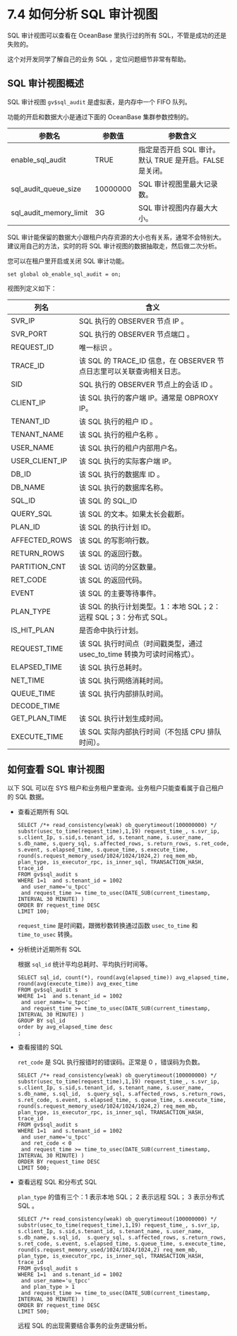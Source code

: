 # 7.4 如何分析 SQL 审计视图 



SQL 审计视图可以查看在 OceanBase 里执行过的所有 SQL，不管是成功的还是失败的。

这个对开发同学了解自己的业务 SQL ，定位问题细节非常有帮助。

## SQL 审计视图概述 

SQL 审计视图 `gv$sql_audit` 是虚拟表，是内存中一个 FIFO 队列。

功能的开启和数据大小是通过下面的 OceanBase 集群参数控制的。


|          参数名           |   参数值    |                 参数含义                 |
|------------------------|----------|--------------------------------------|
| enable_sql_audit       | TRUE     | 指定是否开启 SQL 审计。默认 TRUE 是开启。FALSE 是关闭。 |
| sql_audit_queue_size   | 10000000 | SQL 审计视图里最大记录数。                      |
| sql_audit_memory_limit | 3G       | SQL 审计视图内存最大大小。                      |



SQL 审计能保留的数据大小跟租户内存资源的大小也有关系，通常不会特别大。建议用自己的方法，实时的将 SQL 审计视图的数据抽取走，然后做二次分析。

您可以在租户里开启或关闭 SQL 审计功能。

```unknow
set global ob_enable_sql_audit = on;
```



视图列定义如下：


|       列名       |                       含义                        |
|----------------|-------------------------------------------------|
| SVR_IP         | SQL 执行的 OBSERVER 节点 IP 。                        |
| SVR_PORT       | SQL 执行的 OBSERVER 节点端口 。                         |
| REQUEST_ID     | 唯一标识 。                                          |
| TRACE_ID       | 该 SQL 的 TRACE_ID 信息，在 OBSERVER 节点日志里可以关联查询相关日志。 |
| SID            | SQL 执行的 OBSERVER 节点上的会话 ID 。                    |
| CLIENT_IP      | 该 SQL 执行的客户端 IP。通常是 OBPROXY IP。                 |
| TENANT_ID      | 该 SQL 执行的租户 ID 。                                |
| TENANT_NAME    | 该 SQL 执行的租户名称 。                                 |
| USER_NAME      | 该 SQL 执行的租户内部用户名。                               |
| USER_CLIENT_IP | 该 SQL 执行的实际客户端 IP。                              |
| DB_ID          | 该 SQL 执行的数据库 ID 。                               |
| DB_NAME        | 该 SQL 执行的数据库名称。                                 |
| SQL_ID         | 该 SQL 的 SQL_ID                                  |
| QUERY_SQL      | 该 SQL 的文本。如果太长会截断。                              |
| PLAN_ID        | 该 SQL 的执行计划 ID。                                 |
| AFFECTED_ROWS  | 该 SQL 的写影响行数。                                   |
| RETURN_ROWS    | 该 SQL 的返回行数。                                    |
| PARTITION_CNT  | 该 SQL 访问的分区数量。                                  |
| RET_CODE       | 该 SQL 的返回代码。                                    |
| EVENT          | 该 SQL 的主要等待事件。                                  |
| PLAN_TYPE      | 该 SQL 的执行计划类型。1：本地 SQL；2：远程 SQL；3：分布式 SQL。      |
| IS_HIT_PLAN    | 是否命中执行计划。                                       |
| REQUEST_TIME   | 该 SQL 执行时间点（时间戳类型，通过 usec_to_time 转换为可读时间格式）。   |
| ELAPSED_TIME   | 该 SQL 执行总耗时。                                    |
| NET_TIME       | 该 SQL 执行网络消耗时间。                                 |
| QUEUE_TIME     | 该 SQL 执行内部排队时间。                                 |
| DECODE_TIME    |                                                 |
| GET_PLAN_TIME  | 该 SQL 执行计划生成时间。                                 |
| EXECUTE_TIME   | 该 SQL 实际内部执行时间（不包括 CPU 排队时间）。                   |



## 如何查看 SQL 审计视图 

以下 SQL 可以在 SYS 租户和业务租户里查询。业务租户只能查看属于自己租户的 SQL 数据。

* 查看近期所有 SQL

  ```unknow
  SELECT /*+ read_consistency(weak) ob_querytimeout(100000000) */  substr(usec_to_time(request_time),1,19) request_time_, s.svr_ip, s.client_Ip, s.sid,s.tenant_id, s.tenant_name, s.user_name, s.db_name, s.query_sql, s.affected_rows, s.return_rows, s.ret_code, s.event, s.elapsed_time, s.queue_time, s.execute_time, round(s.request_memory_used/1024/1024/1024,2) req_mem_mb, plan_type, is_executor_rpc, is_inner_sql, TRANSACTION_HASH, trace_id 
  FROM gv$sql_audit s
  WHERE 1=1  and s.tenant_id = 1002
   and user_name='u_tpcc' 
   and request_time >= time_to_usec(DATE_SUB(current_timestamp, INTERVAL 30 MINUTE) )
  ORDER BY request_time DESC
  LIMIT 100;
  ```

  

  `request_time` 是时间戳，跟微秒数转换通过函数 `usec_to_time` 和 `time_to_usec` 转换。
  




<!-- -->

* 分析统计近期所有 SQL

  根据 `sql_id` 统计平均总耗时、平均执行时间等。

  ```unknow
  SELECT sql_id, count(*), round(avg(elapsed_time)) avg_elapsed_time, round(avg(execute_time)) avg_exec_time
  FROM gv$sql_audit s
  WHERE 1=1  and s.tenant_id = 1002
   and user_name='u_tpcc' 
   and request_time >= time_to_usec(DATE_SUB(current_timestamp, INTERVAL 30 MINUTE) )
  GROUP BY sql_id
  order by avg_elapsed_time desc 
  ;
  ```

  
  




<!-- -->

* 查看报错的 SQL

  `ret_code` 是 SQL 执行报错时的错误码。正常是 0 ，错误码为负数。

  ```unknow
  SELECT /*+ read_consistency(weak) ob_querytimeout(100000000) */  substr(usec_to_time(request_time),1,19) request_time_, s.svr_ip, s.client_Ip, s.sid,s.tenant_id, s.tenant_name, s.user_name, s.db_name, s.sql_id,  s.query_sql, s.affected_rows, s.return_rows, s.ret_code, s.event, s.elapsed_time, s.queue_time, s.execute_time, round(s.request_memory_used/1024/1024/1024,2) req_mem_mb, plan_type, is_executor_rpc, is_inner_sql, TRANSACTION_HASH, trace_id 
  FROM gv$sql_audit s
  WHERE 1=1  and s.tenant_id = 1002
   and user_name='u_tpcc' 
   and ret_code < 0
   and request_time >= time_to_usec(DATE_SUB(current_timestamp, INTERVAL 30 MINUTE) )
  ORDER BY request_time DESC
  LIMIT 500;
  ```

  
  




<!-- -->

* 查看远程 SQL 和分布式 SQL

  `plan_type` 的值有三个：1 表示本地 SQL； 2 表示远程 SQL； 3 表示分布式 SQL 。

  ```unknow
  SELECT /*+ read_consistency(weak) ob_querytimeout(100000000) */  substr(usec_to_time(request_time),1,19) request_time_, s.svr_ip, s.client_Ip, s.sid,s.tenant_id, s.tenant_name, s.user_name, s.db_name, s.sql_id,  s.query_sql, s.affected_rows, s.return_rows, s.ret_code, s.event, s.elapsed_time, s.queue_time, s.execute_time, round(s.request_memory_used/1024/1024/1024,2) req_mem_mb, plan_type, is_executor_rpc, is_inner_sql, TRANSACTION_HASH, trace_id 
  FROM gv$sql_audit s
  WHERE 1=1  and s.tenant_id = 1002
   and user_name='u_tpcc' 
   and plan_type > 1
   and request_time >= time_to_usec(DATE_SUB(current_timestamp, INTERVAL 30 MINUTE) )
  ORDER BY request_time DESC
  LIMIT 500;
  ```

  

  远程 SQL 的出现需要结合事务的业务逻辑分析。
  



